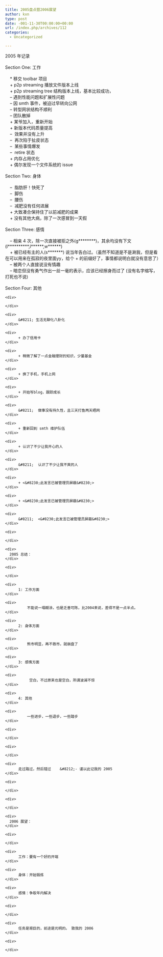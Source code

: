```yaml
---
title: 2005盘点暨2006展望
author: kxn
type: post
date: -001-11-30T00:00:00+00:00
url: /index.php/archives/112
categories:
  - Uncategorized

---
```

<div>
  2005 年记录
</div>

<div>
   
</div>

<div>
  Section One: 工作
</div>

<div>
      
</div>

<div>
      * 移交 toolbar 项目
</div>

<div>
      + p2p streaming 播放文件版本上线
</div>

<div>
      + p2p streaming tree 结构版本上线，基本比较成功，
</div>

<div>
      &#8211; 遇到性能问题和扩展性问题
</div>

<div>
      &#8211; 因 smth 事件，被迫过早转向公网
</div>

<div>
      &#8211; 转型网状结构不顺利
</div>

<div>
      &#8211; 团队散掉
</div>

<div>
      + 某爷加入，重新开始
</div>

<div>
      + 新版本代码质量提高
</div>

<div>
      &#8211;  效果并没有上升
</div>

<div>
      &#8211;  再次陷于扯皮状态
</div>

<div>
      &#8211;  某些事情爆发
</div>

<div>
      &#8211;  retire 状态
</div>

<div>
      + 内存占用优化
</div>

<div>
      + 偶尔发现一个文件系统的 issue
</div>

<div>
   
</div>

<div>
  <div>
    Section Two: 身体
  </div>
</div>

<div>
     
</div>

<div>
      &#8211;  脂肪肝！快死了
</div>

<div>
      &#8211;  脚伤
</div>

<div>
      &#8211;  腰伤
</div>

<div>
      &#8211;  减肥没有任何进展
</div>

<div>
      + 大致凑合保持住了以前减肥的成果
</div>

<div>
      + 没有其他大病，除了一次感冒到一天假
</div>

<div>
   
</div>

<div>
  <div>
    Section Three: 感情
  </div>
  
  <div>
     
  </div>
  
  <div>
        &#8211; 相亲 4 次，除一次直接被拒之外(g********)，其余均没有下文(l**********,l******,w******)
  </div>
  
  <div>
        + 被已经有主的人(s*******) 说当年告白过。（虽然不知道是不是涮我，但是看在可以用来在孤寂的夜里面yy，给个 + 的前缀好了，事情都说明白就没有意思了）
  </div>
  
  <div>
        &#8211; 被两个人直接说没有情趣
  </div>
  
  <div>
        &#8211; 暗恋但没有勇气作出一丝一毫的表示，应该已经擦身而过了 (没有名字缩写，打死也不说)
  </div>
  
  <div>
     
  </div>
  
  <div>
    <div>
      Section Four: 其他
    </div>
    
    <div>
       
    </div>
    
    <div>
          &#8211; 生活无聊化八卦化
    </div>
    
    <div>
          + 办了信用卡
    </div>
    
    <div>
          + 稍微了解了一点金融理财的知识，少量基金
    </div>
    
    <div>
          + 换了手机，手机上网
    </div>
    
    <div>
          + 开始写blog，跟踪成长
    </div>
    
    <div>
          &#8211;  做事没有持久性，且三天打鱼两天晒网
    </div>
    
    <div>
          + 重新回到 smth 维护队伍
    </div>
    
    <div>
          + 认识了不少让我开心的人
    </div>
    
    <div>
          &#8211;  认识了不少让我不爽的人
    </div>
    
    <div>
          + <&#8230;此发言已被管理员屏蔽&#8230;>
    </div>
    
    <div>
          + <&#8230;此发言已被管理员屏蔽&#8230;>
    </div>
    
    <div>
          &#8211;  <&#8230;此发言已被管理员屏蔽&#8230;>
    </div>
    
    <div>
       
    </div>
    
    <div>
      2005 总结：
    </div>
    
    <div>
       
    </div>
    
    <div>
          1: 工作方面
    </div>
    
    <div>
              不能说一塌糊涂，也是乏善可陈，比2004来说，差得不是一点半点。
    </div>
    
    <div>
          2: 身体方面
    </div>
    
    <div>
              熊市明显，再不救市，就崩盘了
    </div>
    
    <div>
          3: 感情方面
    </div>
    
    <div>
               空白，不过原来也是空白，所谓波澜不惊
    </div>
    
    <div>
          4: 其他
    </div>
    
    <div>
              一些进步，一些退步，一些踏步
    </div>
    
    <div>
       
    </div>
    
    <div>
       
    </div>
    
    <div>
          走过路过，然后错过    &#8212;- 谨以此记我的 2005
    </div>
    
    <div>
                
    </div>
    
    <div>
       
    </div>
    
    <div>
      2006 展望：
    </div>
    
    <div>
       
    </div>
    
    <div>
          工作：要有一个好的开端
    </div>
    
    <div>
          身体：开始锻炼
    </div>
    
    <div>
          感情：争取年内解决
    </div>
    
    <div>
         
    </div>
    
    <div>
          任务是艰巨的，前途是光明的。 致我的 2006    
    </div>
    
    <div>
       
    </div>
  </div>
</div>